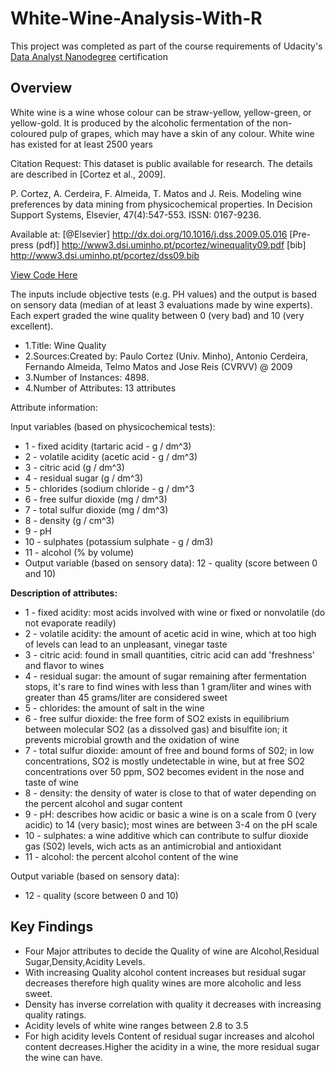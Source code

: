 # White-Wine-Analysis-With-R

This project was completed as part of the course requirements of Udacity's [Data Analyst Nanodegree](https://in.udacity.com/) certification

## Overview
White wine is a wine whose colour can be straw-yellow, yellow-green, or yellow-gold. It is produced by the alcoholic fermentation of the non-coloured pulp of grapes, which may have a skin of any colour. White wine has existed for at least 2500 years

Citation Request:
  This dataset is public available for research. The details are described in [Cortez et al., 2009]. 
  
P. Cortez, A. Cerdeira, F. Almeida, T. Matos and J. Reis. 
  Modeling wine preferences by data mining from physicochemical properties.
  In Decision Support Systems, Elsevier, 47(4):547-553. ISSN: 0167-9236.

Available at: [@Elsevier] http://dx.doi.org/10.1016/j.dss.2009.05.016
                [Pre-press (pdf)] http://www3.dsi.uminho.pt/pcortez/winequality09.pdf
                [bib] http://www3.dsi.uminho.pt/pcortez/dss09.bib
                
[View Code Here](https://github.com/pooja2512/DAND-Term-2_Project_White-Wine-Analysis-With-R/blob/master/whitewine_exploratory_analysis.rmd)
                
The inputs include objective tests (e.g. PH values) and the output is based on sensory data (median of at least 3 evaluations made by wine experts). Each expert graded the wine quality between 0 (very bad) and 10 (very excellent).

- 1.Title: Wine Quality 
- 2.Sources:Created by: Paulo Cortez (Univ. Minho), Antonio Cerdeira, Fernando Almeida, Telmo Matos and Jose Reis (CVRVV) @ 2009
- 3.Number of Instances: 4898. 
- 4.Number of Attributes: 13 attributes

Attribute information:

Input variables (based on physicochemical tests):

- 1 - fixed acidity (tartaric acid - g / dm^3)
- 2 - volatile acidity (acetic acid - g / dm^3)
- 3 - citric acid (g / dm^3)
- 4 - residual sugar (g / dm^3)
- 5 - chlorides (sodium chloride - g / dm^3
- 6 - free sulfur dioxide (mg / dm^3)
- 7 - total sulfur dioxide (mg / dm^3)
- 8 - density (g / cm^3)
- 9 - pH
- 10 - sulphates (potassium sulphate - g / dm3)
- 11 - alcohol (% by volume)
- Output variable (based on sensory data): 
   12 - quality (score between 0 and 10)

**Description of attributes:**

- 1 - fixed acidity: most acids involved with wine or fixed or nonvolatile (do not evaporate readily)
- 2 - volatile acidity: the amount of acetic acid in wine, which at too high of levels can lead to an unpleasant, vinegar taste
- 3 - citric acid: found in small quantities, citric acid can add 'freshness' and flavor to wines
- 4 - residual sugar: the amount of sugar remaining after fermentation stops, it's rare to find wines with less than 1 gram/liter and wines with greater than 45 grams/liter are considered sweet
- 5 - chlorides: the amount of salt in the wine
- 6 - free sulfur dioxide: the free form of SO2 exists in equilibrium between molecular SO2 (as a dissolved gas) and bisulfite ion; it prevents microbial growth and the oxidation of wine
- 7 - total sulfur dioxide: amount of free and bound forms of S02; in low concentrations, SO2 is mostly undetectable in wine, but at free SO2 concentrations over 50 ppm, SO2 becomes evident in the nose and taste of wine
- 8 - density: the density of water is close to that of water depending on the percent alcohol and sugar content
- 9 - pH: describes how acidic or basic a wine is on a scale from 0 (very acidic) to 14 (very basic); most wines are between 3-4 on the pH scale
- 10 - sulphates: a wine additive which can contribute to sulfur dioxide gas (S02) levels, wich acts as an antimicrobial and antioxidant
- 11 - alcohol: the percent alcohol content of the wine

Output variable (based on sensory data): 

- 12 - quality (score between 0 and 10)

## Key Findings

- Four Major attributes to decide the Quality of wine are  Alcohol,Residual Sugar,Density,Acidity Levels.
- With increasing Quality alcohol content increases but residual sugar decreases therefore high quality wines are more alcoholic and less sweet.
- Density has inverse correlation with quality it decreases with increasing quality ratings.
- Acidity levels of white wine ranges between 2.8 to 3.5
- For high acidity levels Content of residual sugar increases and alcohol content decreases.Higher the acidity in a wine, the more residual sugar the wine can have.




